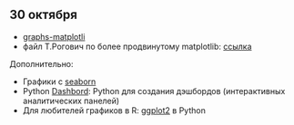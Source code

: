 ## 30 октября

* [graphs-matplotli](https://nbviewer.jupyter.org/github/allatambov/PyDat-0919/blob/master/lectures-seminars/8-visualisation/graphs-matplotlib.ipynb)
* файл T.Рогович по более продвинутому matplotlib: [ссылка](https://github.com/rogovich/2019_POS_Sociology/blob/master/Files/4_Seminar.ipynb)

Дополнительно:

* Графики с [seaborn](https://seaborn.pydata.org/tutorial.html)
* Python [Dashbord](https://plot.ly/python/dashboard/): Python для создания дэшбордов (интерактивных аналитических панелей)
* Для любителей графиков в R: [ggplot2](http://ggplot.yhathq.com/) в Python
